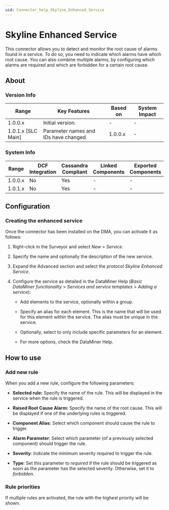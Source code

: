 ```yaml
---
uid: Connector_help_Skyline_Enhanced_Service
---
```


# Skyline Enhanced Service

This connector allows you to detect and monitor the root cause of alarms found in a service. To do so, you need to indicate which alarms have which root cause.
You can also combine multiple alarms, by configuring which alarms are required and which are forbidden for a certain root cause.

## About

### Version Info

| **Range**            | **Key Features**                      | **Based on** | **System Impact** |
|----------------------|---------------------------------------|--------------|-------------------|
| 1.0.0.x              | Initial version.                      | -            | -                 |
| 1.0.1.x [SLC Main]   | Parameter names and IDs have changed. | 1.0.0.x      | -                 |

### System Info

| Range     | DCF Integration     | Cassandra Compliant     | Linked Components     | Exported Components     |
|-----------|---------------------|-------------------------|-----------------------|-------------------------|
| 1.0.0.x   | No                  | Yes                     | -                     | -                       |
| 1.0.1.x   | No                  | Yes                     | -                     | -                       |

## Configuration

### Creating the enhanced service

Once the connector has been installed on the DMA, you can activate it as follows:

1. Right-click in the Surveyor and select *New* \> *Service*.

1. Specify the name and optionally the description of the new service.

1. Expand the Advanced section and select the protocol *Skyline Enhanced Service*.

1. Configure the service as detailed in the DataMiner Help (*Basic DataMiner functionality* \> *Services and service templates* \> *Adding a service*):

   - Add elements to the service, optionally within a group.

   - Specify an alias for each element. This is the name that will be used for this element within the service. The alias must be unique in the service.

   - Optionally, select to only include specific parameters for an element.

   - For more options, check the DataMiner Help.

## How to use

### Add new rule

When you add a new rule, configure the following parameters:

- **Selected rule:** Specify the name of the rule. This will be displayed in the service when the rule is triggered.

- **Raised Root Cause Alarm:** Specify the name of the root cause. This will be displayed if one of the underlying rules is triggered.

- **Component Alias:** Select which component should cause the rule to trigger.

- **Alarm Parameter**: Select which parameter (of a previously selected component) should trigger the rule.

- **Severity**: Indicate the minimum severity required to trigger the rule.

- **Type**: Set this parameter to *required* if the rule should be triggered as soon as the parameter has the selected severity. Otherwise, set it to *forbidden*.

### Rule priorities

If multiple rules are activated, the rule with the highest priority will be shown.
